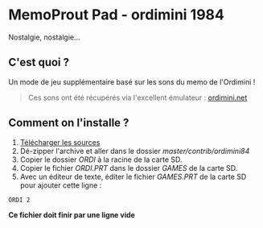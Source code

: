# MemoProut Pad - ordimini 1984

Nostalgie, nostalgie...

## C'est quoi ?

Un mode de jeu supplémentaire basé sur les sons du memo de l'Ordimini !

> Ces sons ont été récupérés via l'excellent émulateur : [ordimini.net](http://www.ordimini.net)

## Comment on l'installe ?

1. [Télécharger les sources](https://github.com/kaelhem/memoprout/archive/master.zip)
2. Dé-zipper l'archive et aller dans le dossier _master/contrib/ordimini84_
3. Copier le dossier _ORDI_ à la racine de la carte SD.
4. Copier le fichier _ORDI.PRT_ dans le dossier _GAMES_ de la carte SD.
5. Avec un éditeur de texte, éditer le fichier _GAMES.PRT_ de la carte SD pour ajouter cette ligne :

```
ORDI 2
```

**Ce fichier doit finir par une ligne vide**
